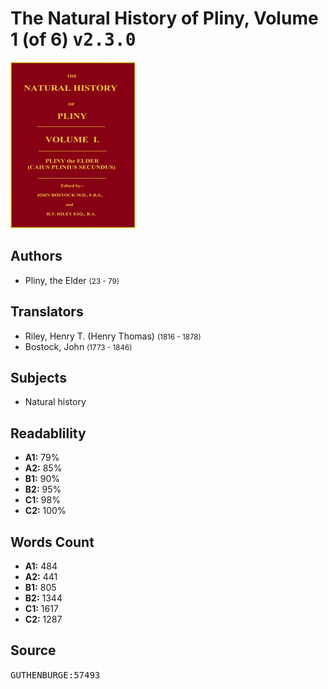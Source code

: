 # The Natural History of Pliny, Volume 1 (of 6) <kbd>v2.3.0</kbd>

![](./cover.medium.jpg "")

## Authors


 - Pliny, the Elder <small>(23 - 79)</small>

## Translators


 - Riley, Henry T. (Henry Thomas) <small>(1816 - 1878)</small>
 - Bostock, John <small>(1773 - 1846)</small>

## Subjects


 - Natural history

## Readablility


 - **A1:** 79%
 - **A2:** 85%
 - **B1:** 90%
 - **B2:** 95%
 - **C1:** 98%
 - **C2:** 100%

## Words Count


 - **A1:** 484
 - **A2:** 441
 - **B1:** 805
 - **B2:** 1344
 - **C1:** 1617
 - **C2:** 1287

## Source


<kbd>GUTHENBURGE:57493</kbd>
